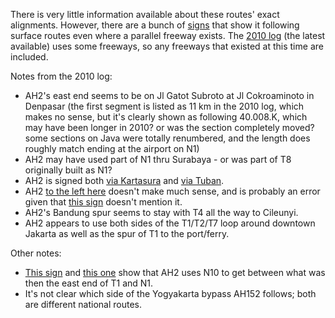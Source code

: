 There is very little information available about these routes' exact alignments. However, there are a bunch of [signs](https://www.google.com/maps/@-7.7024813,113.9213964,3a,15y,81.31h,111.93t/data=!3m7!1e1!3m5!1s2Xl8cRXLq21R4IOR92jc4A!2e0!6shttps:%2F%2Fstreetviewpixels-pa.googleapis.com%2Fv1%2Fthumbnail%3Fcb_client%3Dmaps_sv.tactile%26w%3D900%26h%3D600%26pitch%3D-21.93291278637983%26panoid%3D2Xl8cRXLq21R4IOR92jc4A%26yaw%3D81.31142493895395!7i16384!8i8192?entry=ttu&g_ep=EgoyMDI1MDEyOS4xIKXMDSoASAFQAw%3D%3D) that show it following surface routes even where a parallel freeway exists. The [2010 log](https://www.unescap.org/our-work/transport/asian-highway/database) (the latest available) uses some freeways, so any freeways that existed at this time are included.

Notes from the 2010 log:
* AH2's east end seems to be on Jl Gatot Subroto at Jl Cokroaminoto in Denpasar (the first segment is listed as 11 km in the 2010 log, which makes no sense, but it's clearly shown as following 40.008.K, which may have been longer in 2010? or was the section completely moved? some sections on Java were totally renumbered, and the length does roughly match ending at the airport on N1)
* AH2 may have used part of N1 thru Surabaya - or was part of T8 originally built as N1?
* AH2 is signed both [via Kartasura](https://www.google.com/maps/@-7.3618754,111.119484,3a,15.7y,65.9h,107.9t/data=!3m7!1e1!3m5!1s5n-RI-71jRxUbE-0xsLfxg!2e0!6shttps:%2F%2Fstreetviewpixels-pa.googleapis.com%2Fv1%2Fthumbnail%3Fcb_client%3Dmaps_sv.tactile%26w%3D900%26h%3D600%26pitch%3D-17.897237823115617%26panoid%3D5n-RI-71jRxUbE-0xsLfxg%26yaw%3D65.90055468083914!7i16384!8i8192?entry=ttu&g_ep=EgoyMDI1MDIwNS4xIKXMDSoASAFQAw%3D%3D) and [via Tuban](https://www.google.com/maps/@-7.0998329,112.1787094,3a,43y,214.02h,103.18t/data=!3m7!1e1!3m5!1s0gwX2tXao2aDIHo-N5lGjg!2e0!6shttps:%2F%2Fstreetviewpixels-pa.googleapis.com%2Fv1%2Fthumbnail%3Fcb_client%3Dmaps_sv.tactile%26w%3D900%26h%3D600%26pitch%3D-13.184867156328991%26panoid%3D0gwX2tXao2aDIHo-N5lGjg%26yaw%3D214.01725166948972!7i16384!8i8192?entry=ttu&g_ep=EgoyMDI1MDIwNC4wIKXMDSoASAFQAw%3D%3D).
* AH2 [to the left here](https://www.google.com/maps/@-7.2621351,110.4527549,3a,16.5y,302.61h,102.86t/data=!3m7!1e1!3m5!1sRAmF3U11rHBe5KQT0RBsgQ!2e0!6shttps:%2F%2Fstreetviewpixels-pa.googleapis.com%2Fv1%2Fthumbnail%3Fcb_client%3Dmaps_sv.tactile%26w%3D900%26h%3D600%26pitch%3D-12.861386191194413%26panoid%3DRAmF3U11rHBe5KQT0RBsgQ%26yaw%3D302.61479546095467!7i16384!8i8192?entry=ttu&g_ep=EgoyMDI1MDIwOS4wIKXMDSoASAFQAw%3D%3D) doesn't make much sense, and is probably an error given that [this sign](https://www.google.com/maps/@-7.2439855,110.434608,3a,19.9y,229.66h,114.5t/data=!3m7!1e1!3m5!1sBpvoVdk-JjdScdkHDI5mvw!2e0!6shttps:%2F%2Fstreetviewpixels-pa.googleapis.com%2Fv1%2Fthumbnail%3Fcb_client%3Dmaps_sv.tactile%26w%3D900%26h%3D600%26pitch%3D-24.500715215911086%26panoid%3DBpvoVdk-JjdScdkHDI5mvw%26yaw%3D229.6576065342186!7i16384!8i8192?entry=ttu&g_ep=EgoyMDI1MDIwOS4wIKXMDSoASAFQAw%3D%3D) doesn't mention it.
* AH2's Bandung spur seems to stay with T4 all the way to Cileunyi.
* AH2 appears to use both sides of the T1/T2/T7 loop around downtown Jakarta as well as the spur of T1 to the port/ferry.

Other notes:
* [This sign](https://www.google.com/maps/@-6.4262616,107.480368,3a,42.4y,293.4h,104.73t/data=!3m7!1e1!3m5!1siU7RVBw6krQIEjSN7uXwRA!2e0!6shttps:%2F%2Fstreetviewpixels-pa.googleapis.com%2Fv1%2Fthumbnail%3Fcb_client%3Dmaps_sv.tactile%26w%3D900%26h%3D600%26pitch%3D-14.726921872338991%26panoid%3DiU7RVBw6krQIEjSN7uXwRA%26yaw%3D293.3962794305108!7i16384!8i8192?entry=ttu&g_ep=EgoyMDI1MDIwMy4wIKXMDSoASAFQAw%3D%3D) and [this one](https://www.google.com/maps/@-6.4236104,107.4797206,3a,23.2y,198.76h,122.63t/data=!3m7!1e1!3m5!1sbm_HRYnqkZbOIV0Wpiolhw!2e0!6shttps:%2F%2Fstreetviewpixels-pa.googleapis.com%2Fv1%2Fthumbnail%3Fcb_client%3Dmaps_sv.tactile%26w%3D900%26h%3D600%26pitch%3D-32.63221453774024%26panoid%3Dbm_HRYnqkZbOIV0Wpiolhw%26yaw%3D198.7554719096179!7i16384!8i8192?entry=ttu&g_ep=EgoyMDI1MDIwMy4wIKXMDSoASAFQAw%3D%3D) show that AH2 uses N10 to get between what was then the east end of T1 and N1.
* It's not clear which side of the Yogyakarta bypass AH152 follows; both are different national routes.
